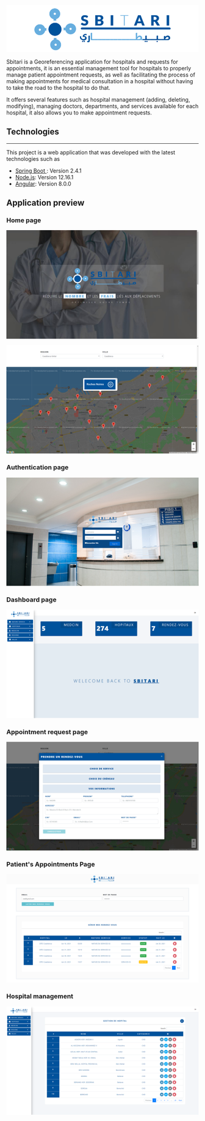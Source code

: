 
![LOGO](https://github.com/ynsl31/Hospital-Georeferencing-App/blob/master/Front_End/src/assets/img/logo.png)

Sbitari is a Georeferencing application for hospitals and requests for appointments, it is an essential management tool for hospitals to properly manage patient appointment requests, as well as facilitating the process of making appointments for medical consultation in a hospital without having to take the road to the hospital to do that.

It offers several features such as hospital management (adding, deleting, modifying), managing doctors, departments, and services available for each hospital, it also allows you to make appointment requests.

## Technologies
*** 
This project is a web application that was developed with the latest technologies such as 
* [Spring Boot ](https://spring.io/projects/spring-boot): Version 2.4.1
* [Node.js](https://nodejs.org/en): Version 12.16.1
* [Angular](https://example.com): Version 8.0.0


## Application preview

### Home page
![HOME](https://github.com/ynsl31/Hospital-Georeferencing-App/blob/master/Front_End/app_preview/home.png)

![HOME 2](https://github.com/ynsl31/Hospital-Georeferencing-App/blob/master/Front_End/app_preview/home2.png)
### Authentication page
![HOME 2](https://github.com/ynsl31/Hospital-Georeferencing-App/blob/master/Front_End/app_preview/login.png)
### Dashboard page
![HOME 2](https://github.com/ynsl31/Hospital-Georeferencing-App/blob/master/Front_End/app_preview/dashboard.png)
### Appointment request page
![HOME 2](https://github.com/ynsl31/Hospital-Georeferencing-App/blob/master/Front_End/app_preview/prd_rdv.png)
### Patient's Appointments Page
![HOME 2](https://github.com/ynsl31/Hospital-Georeferencing-App/blob/master/Front_End/app_preview/rdv_patient.png)
### Hospital management
![HOME 2](https://github.com/ynsl31/Hospital-Georeferencing-App/blob/master/Front_End/app_preview/hopital.png)
 


